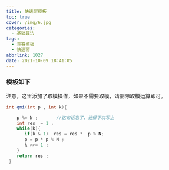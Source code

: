 ```yaml
---
title: 快速幂模板
toc: true
cover: /img/6.jpg
categories:
  - 基础算法
tags:
  - 竞赛模板
  - 快速幂
abbrlink: 1027
date: 2021-10-09 18:41:05
---
```


### 模板如下

注意，这里添加了取模操作，如果不需要取模，请删除取模运算即可。<!-- more -->

```java
int qmi(int p , int k){

    p %= N ;       //这句话忘了，记得下次写上
    int res  = 1 ;
    while(k){
       if(k & 1)  res = res *  p % N;
       p = p * p % N ;
       k >>= 1 ;
    }
    return res ;
 }
```

